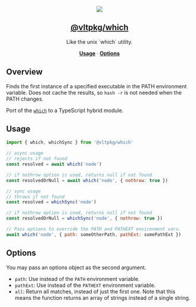 <section align="center">
    <a href="https://www.vlt.sh">
        <img src="https://github.com/user-attachments/assets/8f53fd72-9f87-4a2e-8f09-585a6f0e8d6a" />
        <h1 align="center">
            <strong>@vltpkg/which</strong>
        </h1>
    </a>
</section>

<p align="center">
    Like the unix `which` utility.
</p>

<p align="center">
    <a href="#usage"><strong>Usage</strong></a>
    ·
    <a href="#options"><strong>Options</strong></a>
</p>

## Overview

Finds the first instance of a specified executable in the PATH environment variable. Does not cache the results, so `hash -r` is not needed when the PATH changes.

Port of the [`which`](http://npm.im/which) to a TypeScript hybrid module.

## Usage

```js
import { which, whichSync } from '@vltpkg/which'

// async usage
// rejects if not found
const resolved = await which('node')

// if nothrow option is used, returns null if not found
const resolvedOrNull = await which('node', { nothrow: true })

// sync usage
// throws if not found
const resolved = whichSync('node')

// if nothrow option is used, returns null if not found
const resolvedOrNull = whichSync('node', { nothrow: true })

// Pass options to override the PATH and PATHEXT environment vars.
await which('node', { path: someOtherPath, pathExt: somePathExt })
```

## Options

You may pass an options object as the second argument.

- `path`: Use instead of the `PATH` environment variable.
- `pathExt`: Use instead of the `PATHEXT` environment variable.
- `all`: Return all matches, instead of just the first one. Note that
  this means the function returns an array of strings instead of a
  single string.
